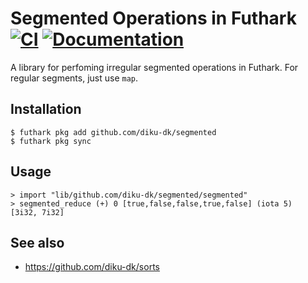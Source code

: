 # Segmented Operations in Futhark [![CI](https://github.com/diku-dk/segmented/workflows/CI/badge.svg)](https://github.com/diku-dk/segmented/actions) [![Documentation](https://futhark-lang.org/pkgs/github.com/diku-dk/segmented/status.svg)](https://futhark-lang.org/pkgs/github.com/diku-dk/segmented/latest/)

A library for perfoming irregular segmented operations in Futhark.
For regular segments, just use `map`.

## Installation

```
$ futhark pkg add github.com/diku-dk/segmented
$ futhark pkg sync
```

## Usage

```
> import "lib/github.com/diku-dk/segmented/segmented"
> segmented_reduce (+) 0 [true,false,false,true,false] (iota 5)
[3i32, 7i32]
```

## See also

* https://github.com/diku-dk/sorts
